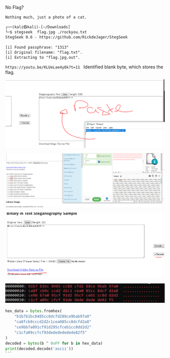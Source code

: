 No Flag?
```
Nothing much, just a photo of a cat.
```

```                                                             
┌──(kali㉿kali)-[~/Downloads]
└─$ stegseek  flag.jpg ./rockyou.txt 
StegSeek 0.6 - https://github.com/RickdeJager/StegSeek

[i] Found passphrase: "1313"
[i] Original filename: "flag.txt".
[i] Extracting to "flag.jpg.out".
```
`https://youtu.be/KLUeLae4y6k?t=11 ‌` Identified blank byte, which stores the flag.

![image](https://github.com/vmbx/CTF-Writeup/blob/main/2025/No%20Hack%20No%20CTF%202025/no-flag/p1.png)

![image](https://github.com/vmbx/CTF-Writeup/blob/main/2025/No%20Hack%20No%20CTF%202025/no-flag/p2.png)

![image](https://github.com/vmbx/CTF-Writeup/blob/main/2025/No%20Hack%20No%20CTF%202025/no-flag/p3.png)
​
![image](https://github.com/vmbx/CTF-Writeup/blob/main/2025/No%20Hack%20No%20CTF%202025/no-flag/p4.png)

```py
hex_data = bytes.fromhex(
    "b1b7b1bc8485cc8dcfd288ce9bab97a0"
    "ca8fcb9cccd2d2c1cea085cc8dcfd2a8"
    "ce9bb7a091cf91d295cfceb1cc8dd2d2"
    "c1cfa09ccfcf93dededededede82f5"
)
decoded = bytes(b ^ 0xFF for b in hex_data)
print(decoded.decode('ascii'))
``​​​‌‌​‌‌​‌‌‌‌​‌‌​​​‌‌​‌‌‌‌​​‌​​​​‌​​‌​​​​‌​‌‌‌​​‌‌​​‌​​​‌‌​‌‌‌​​‌‌‌‌‌‌​‌​​‌​‌​​​‌​​​‌‌​​‌‌‌​‌​​‌‌​‌‌‌​‌​‌​‌‌‌​​‌​‌‌‌‌​‌​​​​​‌‌​​‌​‌​‌​​​‌‌‌‌‌‌​​‌​‌‌‌​​‌‌‌​​‌‌​​‌‌​​‌‌​‌​​‌​‌‌​‌​​‌​‌‌​​​​​‌‌‌​​‌‌‌​‌​‌​​​​​‌​​​​‌​‌‌‌​​‌‌​​‌​​​‌‌​‌‌‌​​‌‌‌‌‌‌​‌​​‌​‌​‌​‌​​​‌‌​​‌‌‌​‌​​‌‌​‌‌‌​‌‌​‌‌‌‌​‌​​​​​‌​​‌​​​‌‌‌​​‌‌‌‌‌​​‌​​​‌‌‌​‌​​‌​‌​​‌​‌​‌‌‌​​‌‌‌‌‌‌​​‌‌‌​‌​‌‌​​​‌‌‌​​‌‌​​‌​​​‌‌​‌‌‌​‌​​‌​‌‌​‌​​‌​‌‌​​​​​‌‌‌​​‌‌‌‌‌​‌​​​​​‌​​‌‌‌​​‌‌​​‌‌‌‌‌‌​​‌‌‌‌‌​​‌​​‌‌‌‌​‌‌‌‌​‌‌​‌‌‌‌​‌‌​‌‌‌‌​‌‌​‌‌‌‌​‌‌​‌‌‌‌​‌‌​‌‌‌‌​`
